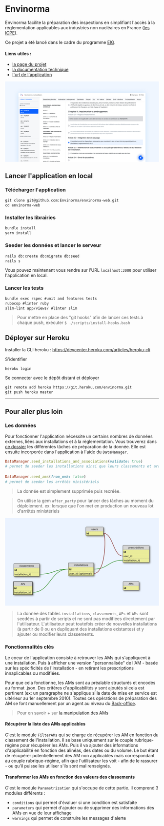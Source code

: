 # Envinorma

Envinorma facilite la préparation des inspections en simplifiant l'accès à la réglementation applicables aux industries non nucléaires en France ([les ICPE](https://fr.wikipedia.org/wiki/Installation_class%C3%A9e_pour_la_protection_de_l'environnement)).

Ce projet a été lancé dans le cadre du programme [EIG](https://entrepreneur-interet-general.etalab.gouv.fr/).

#### Liens utiles :
- [la page du projet](https://entrepreneur-interet-general.etalab.gouv.fr/defis/2020/envinorma.html)
- [la documentation technique](https://envinorma.github.io/)
- [l'url de l'application](http://envinorma.herokuapp.com/)

![l'application envinorma.herokuapp.com](app/javascript/images/cover.png)


## Lancer l'application en local

### Télécharger l'application
```
git clone git@github.com:Envinorma/envinorma-web.git
cd envinorma-web
```

### Installer les librairies
```
bundle install
yarn install
```

### Seeder les données et lancer le serveur
```
rails db:create db:migrate db:seed
rails s
```
Vous pouvez maintenant vous rendre sur l'URL `localhost:3000` pour utiliser l'application en local.

### Lancer les tests
```
bundle exec rspec #unit and features tests
rubocop #linter ruby
slim-lint app/views/ #linter slim
```

> Pour mettre en place des "git hooks" afin de lancer ces tests à chaque push, exécuter `$ ./scripts/install-hooks.bash`

## Déployer sur Heroku
Installer la CLI heroku : https://devcenter.heroku.com/articles/heroku-cli

S'identifier

```
heroku login
```

Se connecter avec le dépôt distant et déployer

```
git remote add heroku https://git.heroku.com/envinorma.git
git push heroku master
```

---

## Pour aller plus loin

### Les données

Pour fonctionner l'application nécessite un certains nombres de données externes, liées aux installations et à la règlementation.
Vous trouverez dans [ce dossier](https://github.com/Envinorma/data-tasks) les différentes tâches de préparation de la donnée. Elle est ensuite incorporée dans l'application à l'aide du `DataManager`.

```ruby
DataManager.seed_installations_and_associations(validate: true)
# permet de seeder les installations ainsi que leurs classements et arrêtés préfectoraux associés

DataManager.seed_ams(from_ovh: false)
# permet de seeder les arrêtés ministériels
```

> La donnée est simplement supprimée puis recréée.

> On utilise la gem `after_party` pour lancer des tâches au moment du déploiement. ex: lorsque que l'on met en production un nouveau lot d'arrêtés ministériels

![le schéma de la donnée](/docs/schema.png)

> La donnée des tables `installations`, `classements`, `APs` et `AMs` sont seedées à partir de scripts et ne sont pas modifiées directement par l'utilisateur. L'utilisateur peut toutefois créer de nouvelles installations (à partir de 0 ou en dupliquant des installations existantes) et y ajouter ou modifier leurs classements.

### Fonctionnalités clés

Le coeur de l'application consiste à retrouver les AMs qui s'appliquent à une installation. Puis à afficher une version "personnalisée" de l'AM - basée sur les spécificités de l'installation - en retirant les prescriptions innaplicables ou modifiées.

Pour que cela fonctionne, les AMs sont au préalable structurés et encodés au format .json. Des critères d'applicabilités y sont ajoutés si cela est pertinent (ex: un paragraphe ne s'applique si la date de mise en service est ultérieur au 1er septembre 2010). Toutes ces opérations de préparation des AM se font manuellement par un agent au niveau du [Back-office](https://envinorma-back-office.herokuapp.com/).

> Pour en savoir + sur [la manipulation des AMs](https://github.com/Envinorma/envinorma-data)

#### Récupérer la liste des AMs applicables

C'est le module `FilterAMs` qui se charge de récupérer les AM en fonction du classement de l'installation. Il se base uniquement sur le couple rubrique-régime pour récupérer les AMs.
Puis il va ajouter des informations d'applicabilité en fonction des alinéas, des dates ou du volume. Le but étant de récupérer potentiellement des AM non applicables mais correspondant au couple rubrique-régime, afin que l'utilisateur les voit - afin de le rassurer - ou qu'il puisse les utiliser s'ils sont mal renseignés.

#### Transformer les AMs en fonction des valeurs des classements

C'est le module `Parametrization` qui s'occupe de cette partie. Il comprend 3 modules différents :

- `conditions` qui permet d'évaluer si une condition est satisfaite
- `parameters` qui permet d'ajouter ou de supprimer des informations des AMs en vue de leur affichage
- `warnings` qui permet de construire les messages d'alerte

